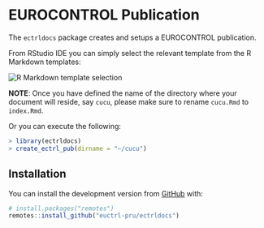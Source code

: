 
<!-- README.md is generated from README.Rmd. Please edit that file -->

# EUROCONTROL Publication

<!-- badges: start -->
<!-- badges: end -->

The `ectrldocs` package creates and setups a EUROCONTROL publication.

From RStudio IDE you can simply select the relevant template from the R
Markdown templates:

![R Markdown template
selection](./man/figures/README-template-selection.png)

**NOTE**: Once you have defined the name of the directory where your
document will reside, say `cucu`, please make sure to rename `cucu.Rmd`
to `index.Rmd`.

Or you can execute the following:

``` r
> library(ectrldocs)
> create_ectrl_pub(dirname = "~/cucu")
```

## Installation

You can install the development version from
[GitHub](https://github.com/) with:

``` r
# install.packages("remotes")
remotes::install_github("euctrl-pru/ectrldocs")
```
